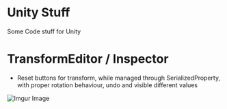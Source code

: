 # Unity Stuff
Some Code stuff for Unity

# TransformEditor / Inspector
- Reset buttons for transform, while managed through SerializedProperty, with proper rotation behaviour, undo and visible different values

![Imgur Image](https://i.imgur.com/tZzkcPn.png)
